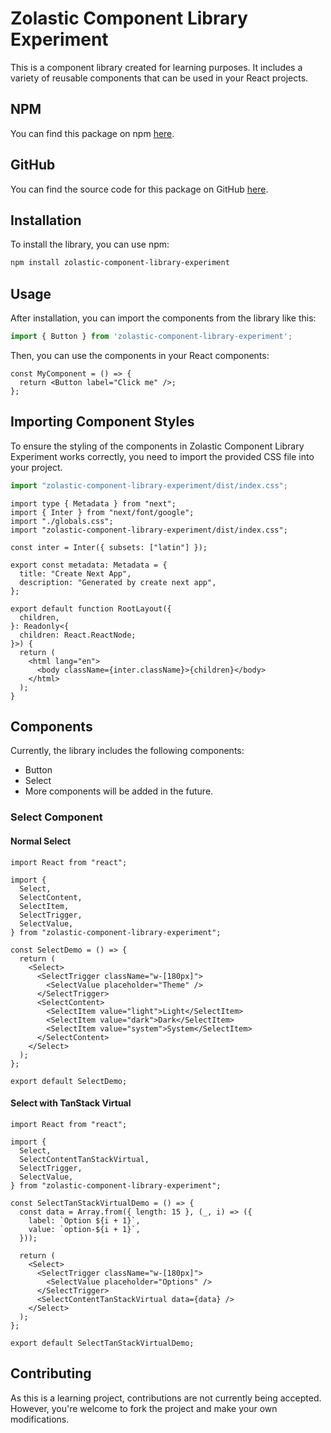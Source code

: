 ﻿# Zolastic Component Library Experiment

This is a component library created for learning purposes. It includes a variety of reusable components that can be used in your React projects.

## NPM

You can find this package on npm [here](https://www.npmjs.com/package/zolastic-component-library-experiment).

## GitHub

You can find the source code for this package on GitHub [here](https://github.com/Zolastic/component-library-experiment).

## Installation

To install the library, you can use npm:

```sh
npm install zolastic-component-library-experiment
```

## Usage

After installation, you can import the components from the library like this:  
```javascript
import { Button } from 'zolastic-component-library-experiment';
```

Then, you can use the components in your React components:  
```JSX
const MyComponent = () => {
  return <Button label="Click me" />;
};
```

## Importing Component Styles

To ensure the styling of the components in Zolastic Component Library Experiment works correctly, you need to import the provided CSS file into your project.

```javascript
import "zolastic-component-library-experiment/dist/index.css";
```
```JSX
import type { Metadata } from "next";
import { Inter } from "next/font/google";
import "./globals.css";
import "zolastic-component-library-experiment/dist/index.css";

const inter = Inter({ subsets: ["latin"] });

export const metadata: Metadata = {
  title: "Create Next App",
  description: "Generated by create next app",
};

export default function RootLayout({
  children,
}: Readonly<{
  children: React.ReactNode;
}>) {
  return (
    <html lang="en">
      <body className={inter.className}>{children}</body>
    </html>
  );
}
```

## Components

Currently, the library includes the following components:

- Button
- Select
- More components will be added in the future.

### Select Component

#### Normal Select
```JSX
import React from "react";

import {
  Select,
  SelectContent,
  SelectItem,
  SelectTrigger,
  SelectValue,
} from "zolastic-component-library-experiment";

const SelectDemo = () => {
  return (
    <Select>
      <SelectTrigger className="w-[180px]">
        <SelectValue placeholder="Theme" />
      </SelectTrigger>
      <SelectContent>
        <SelectItem value="light">Light</SelectItem>
        <SelectItem value="dark">Dark</SelectItem>
        <SelectItem value="system">System</SelectItem>
      </SelectContent>
    </Select>
  );
};

export default SelectDemo;
```
#### Select with TanStack Virtual
```JSX
import React from "react";

import {
  Select,
  SelectContentTanStackVirtual,
  SelectTrigger,
  SelectValue,
} from "zolastic-component-library-experiment";

const SelectTanStackVirtualDemo = () => {
  const data = Array.from({ length: 15 }, (_, i) => ({
    label: `Option ${i + 1}`,
    value: `option-${i + 1}`,
  }));

  return (
    <Select>
      <SelectTrigger className="w-[180px]">
        <SelectValue placeholder="Options" />
      </SelectTrigger>
      <SelectContentTanStackVirtual data={data} />
    </Select>
  );
};

export default SelectTanStackVirtualDemo;

```

## Contributing

As this is a learning project, contributions are not currently being accepted. However, you're welcome to fork the project and make your own modifications.
